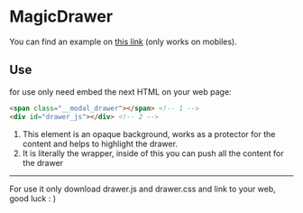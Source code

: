 # MagicDrawer
You can find an example on [this link](https://codepen.io/elimparable/pen/VWoZbg) (only works on mobiles).
## Use
for use only need embed the next HTML on your web page:

```HTML
<span class="__modal_drawer"></span> <!-- 1 -->
<div id="drawer_js"></div> <!-- 2 -->
```
1. This element is an opaque background, works as a protector for the content and helps to highlight the drawer.
2. It is literally the wrapper, inside of this you can push all the content for the drawer

----------

For use it only download drawer.js and drawer.css and link to your web, good luck : )
